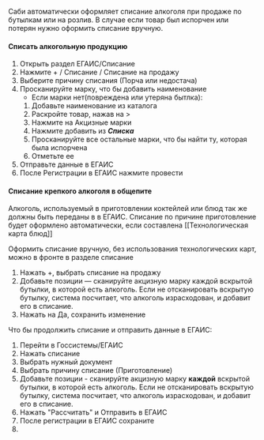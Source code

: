 Саби автоматически оформляет списание алкоголя при продаже по бутылкам или на розлив. 
В случае если товар был испорчен или потерян нужно оформить списание вручную.

#### Списать алкогольную продукцию
1. Открыть раздел ЕГАИС/Списание
2. Нажмите + / Списание / Списание на продажу
3. Выберите причину списания (Порча или недостача)
4. Просканируйте марку, что бы добавить наименование
	- Если марки нет(повреждена или утеряна бытлка):
	1. Добавьте наименование из каталога
	2. Раскройте товар, нажав на >
	3. Нажмите на Акцизные марки 
	4. Нажмите добавить из **_Списка_**
	5. Просканируйте все остальные марки, что бы найти ту, которая была испорчена
	6. Отметьте ее
5. Отправьте данные в ЕГАИС
6. После Регистрации в ЕГАИС нажмите провести


#### Списание крепкого алкоголя в общепите
Алкоголь, используемый в приготовлении коктейлей или блюд так же должны быть переданы в в ЕГАИС.
Списание по причине приготовление будет оформлено автоматически, если составлена [[Технологическая карта блюд]]

Оформить списание вручную, без использования технологических карт, можно в фронте в разделе списание
1. Нажать +, выбрать списание на продажу
2.  Добавьте позиции — сканируйте акцизную марку каждой вскрытой бутылки, в которой есть алкоголь. Если не отсканировать вскрытую бутылку, система посчитает, что алкоголь израсходован, и добавит его в списание.
3. Нажать на Да, сохранить изменение

Что бы продолжить списание и отправить данные в ЕГАИС:
1. Перейти в Госсистемы/ЕГАИС
2. Нажать списание
3. Выбрать нужный документ
4. Выбрать причину списание (Приготовление)
5. Добавьте позиции -  сканируйте акцизную марку **каждой** вскрытой бутылки, в которой есть алкоголь. Если не отсканировать вскрытую бутылку, система посчитает, что алкоголь израсходован, и добавит его в списание.
6. Нажать "Рассчитать" и Отправить в ЕГАИС
7. После регистрации в ЕГАИС сохраните
8. 